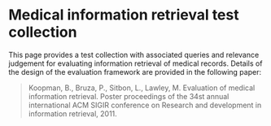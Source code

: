 # Medical information retrieval test collection

This page provides a test collection with associated queries and relevance judgement for evaluating information retrieval of medical records. Details of the design of the evaluation framework are provided in the following paper:

> Koopman, B., Bruza, P., Sitbon, L., Lawley, M. Evaluation of medical information retrieval. Poster proceedings of the 34st annual international ACM SIGIR conference on Research and development in information retrieval, 2011.